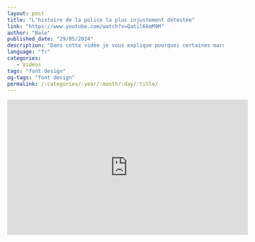 ```yaml
---
layout: post
title: "L'histoire de la police la plus injustement détestée"
link: "https://www.youtube.com/watch?v=Qatil6kmM9M"
author: "Balo"
published_date: "29/05/2024"
description: "Dans cette vidéo je vous explique pourquoi certaines marques décident de se faire conceptualiser une police d'écriture personnalisée, quels sont les motivations derrière ce choix et ensuite, je crée ma propre police d'écriture pour l'intégrer à mon nouveau site web."
language: "fr"
categories: 
   - Vidéos
tags: "font design"
og-tags: "font design"
permalink: /:categories/:year/:month/:day/:title/
---
```


<iframe width="560" height="315" src="https://www.youtube.com/embed/Qatil6kmM9M?si=9e3qzKnAS90dBvwC" title="YouTube video player" frameborder="0" allow="accelerometer; autoplay; clipboard-write; encrypted-media; gyroscope; picture-in-picture; web-share" referrerpolicy="strict-origin-when-cross-origin" allowfullscreen></iframe>